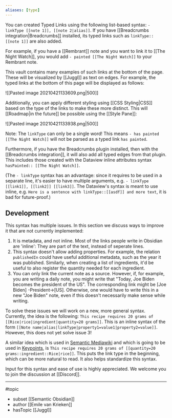 ```yaml
---
aliases: [type]
---
```

You can created Typed Links using the following list-based syntax:
`- linkType [[note 1]], [[note 2|alias]]`. If you have [[Breadcrumbs integration|Breadcrumbs]] installed, its typed links such as `linkType:: [[note 1]]` are also added. 

For example, if you have a \[\[Rembrant\]\] note and you want to link it to  \[\[The Night Watch\]\], you would add `- painted [[The Night Watch]]` to your Rembrant note. 

This vault contains many examples of such links at the bottom of the page. These will be visualized by [[Juggl]] as text on edges. For example, the typed links at the bottom of this page will be displayed as follows:

![[Pasted image 20210421133609.png|500]]

Additionally, you can apply different styling using [[CSS Styling|CSS]] based on the type of the links to make these more distinct. This will [[Roadmap|in the future]] be possible using the [[Style Pane]]:

![[Pasted image 20210421133938.png|500]]

Note: The `linkType` can only be a single word! This means `- has painted [[The Night Watch]]` will not be parsed as a typed link `has painted`.

Furthermore, if you have the Breadcrumbs plugin installed, then with the [[Breadcrumbs integration]],  it will also add all typed edges from that plugin. This includes those created with the Dataview inline attributes syntax `hasPainted:: [[The Night Watch]]`. 

(The `- linkType` syntax has an advantage: since it requires to be used in a separate line, it's easier to have multiple arguments, e.g. `- linkType [[link1]], [[link2]] [[link3]]`. The Dataview's syntax is meant to use inline, e.g. `Here is a sentence with linkType::[[asdf]] and more text`, it is bad for future-proof.) 

## Development
This syntax has multiple issues. In this section we discuss ways to improve it that are not currently implemented:
1. It is metadata, and not inline. Most of the links people write in Obsidian are 'inline': They are part of the text, instead of seperate lines.
2. This syntax doesn't allow adding properties. For example, the relation `publishedIn` could have useful additional metadata, such as the year it was published. Similarly, when creating a list of ingredients, it'd be useful to also register the quantity needed for each ingredient.
3. You can only link the current note as a source. However, if, for example, you are writing a daily note, you might write that "Today, Joe Biden becomes the president of the US". The corresponding link might be \[Joe Biden\] -President->\[US\]. Otherwise, one would have to write this in a new "Joe Biden" note, even if this doesn't necessarily make sense while writing.	

To solve these issues we will work on a new, more general syntax. Currently, the idea is the following: `This recipe requires 20 grams of [[Rice|rice|ingredient|quantity=20 grams]]`. This is an inline syntax of the form `[[Note name|alias|linkType|property1=value1|property2=value]]`. However, this does not yet solve issue 3!

A similar idea which is used in [Semantic Mediawiki](https://www.semantic-mediawiki.org/wiki/Semantic_MediaWiki) and which is going to be used in [Keypoints](https://keypoints.app), is `This recipe requires 20 grams of [[quantity=20 grams::ingredient::Rice|rice]]`. This puts the link type in the beginning, which can be more natural to read. It also helps standardize this syntax.  

Input for this syntax and ease of use is highly appreciated. We welcome you to join the discussion at [[Discord]]. 


--- 
#topic
- subset [[Semantic Obsidian]] 
- author [[Emile van Krieken]]
- hasTopic [[Juggl]]
